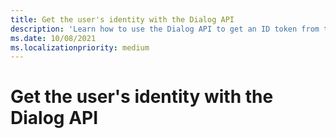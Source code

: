 ```yaml
---
title: Get the user's identity with the Dialog API
description: 'Learn how to use the Dialog API to get an ID token from the Microsoft identity platform..'
ms.date: 10/08/2021
ms.localizationpriority: medium
---
```


# Get the user's identity with the Dialog API

